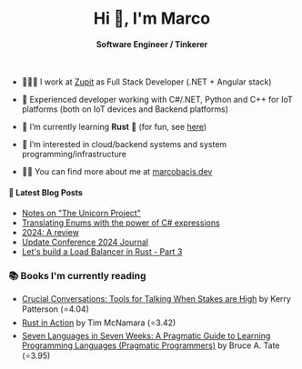
<h1 align="center">Hi 👋, I'm Marco</h1>
<h4 align="center">Software Engineer / Tinkerer</h4>

&nbsp;

- 👨🏻‍💻 I work at [Zupit](https://zupit.it/) as Full Stack Developer (.NET + Angular stack)

- 💪 Experienced developer working with C#/.NET, Python and C++ for IoT platforms (both on IoT devices and Backend platforms)

- 🌱 I’m currently learning **Rust** 🦀 (for fun, see [here](https://github.com/marcobacis/adventofcode))

- 👀 I’m interested in cloud/backend systems and system programming/infrastructure

- 👨‍💻 You can find more about me at [marcobacis.dev](https://marcobacis.dev)

#### 📕 Latest Blog Posts
<!-- BLOG-POST-LIST:START -->
- [Notes on &quot;The Unicorn Project&quot;](https://marcobacis.dev/blog/unicorn-project-notes/)
- [Translating Enums with the power of C# expressions](https://marcobacis.dev/blog/dotnet-enum-translation-expression/)
- [2024: A review](https://marcobacis.dev/blog/2024-review/)
- [Update Conference 2024 Journal](https://marcobacis.dev/blog/2024-update-conference/)
- [Let&#39;s build a Load Balancer in Rust - Part 3](https://marcobacis.dev/blog/load-balancer-rust-3/)
<!-- BLOG-POST-LIST:END -->

### 📚 Books I'm currently reading
<!-- GOODREADS-LIST:START -->
- [Crucial Conversations: Tools for Talking When Stakes are High](https://www.goodreads.com/review/show/7911353148?utm_medium=api&utm_source=rss) by Kerry Patterson (⭐️4.04)
- [Rust in Action](https://www.goodreads.com/review/show/7876574751?utm_medium=api&utm_source=rss) by Tim McNamara (⭐️3.42)
- [Seven Languages in Seven Weeks: A Pragmatic Guide to Learning Programming Languages (Pragmatic Programmers)](https://www.goodreads.com/review/show/7738467651?utm_medium=api&utm_source=rss) by Bruce A. Tate (⭐️3.95)
<!-- GOODREADS-LIST:END -->
